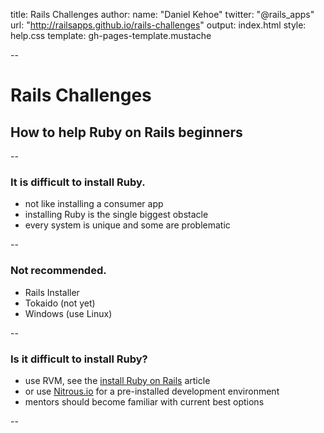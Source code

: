 title: Rails Challenges
author:
  name: "Daniel Kehoe"
  twitter: "@rails_apps"
  url: "http://railsapps.github.io/rails-challenges"
output: index.html
style: help.css
template: gh-pages-template.mustache

--

# Rails Challenges
## How to help Ruby on Rails beginners

--

### It is difficult to install Ruby.

* not like installing a consumer app
* installing Ruby is the single biggest obstacle
* every system is unique and some are problematic

--

### Not recommended.

* Rails Installer
* Tokaido (not yet)
* Windows (use Linux)

--

### Is it difficult to install Ruby?

* use RVM, see the [install Ruby on Rails](http://railsapps.github.io/installing-rails.html) article
* or use [Nitrous.io](https://www.nitrous.io/) for a pre-installed development environment
* mentors should become familiar with current best options

--
